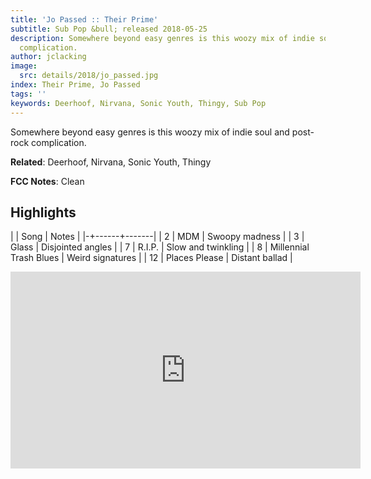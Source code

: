 ```yaml
---
title: 'Jo Passed :: Their Prime'
subtitle: Sub Pop &bull; released 2018-05-25
description: Somewhere beyond easy genres is this woozy mix of indie soul and post-rock
  complication.
author: jclacking
image:
  src: details/2018/jo_passed.jpg
index: Their Prime, Jo Passed
tags: ''
keywords: Deerhoof, Nirvana, Sonic Youth, Thingy, Sub Pop
---
```

Somewhere beyond easy genres is this woozy mix of indie soul and post-rock complication.<!--more-->

**Related**: Deerhoof, Nirvana, Sonic Youth, Thingy

**FCC Notes**: Clean

## Highlights

| | Song | Notes |
|-+------+-------|
| 2 | MDM | Swoopy madness |
| 3 | Glass | Disjointed angles |
| 7 | R.I.P. | Slow and twinkling |
| 8 | Millennial Trash Blues | Weird signatures |
| 12 | Places Please | Distant ballad |

<div class="tlo-detail-video"><iframe width="560" height="315" src="https://www.youtube.com/embed/03HZ0d0VBnk" frameborder="0" allow="autoplay; encrypted-media" allowfullscreen></iframe></div>

